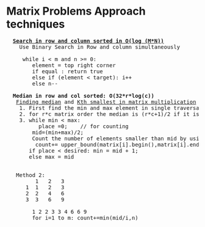 # Matrix Problems Approach techniques 
  <pre>
  <b><a href="https://github.com/teja963/DSA-and-MYSQL/blob/master/Matrix/2.%20Search%20in%20row%20and%20column%20sorted%20.cpp">Search in row and column sorted in O(log (M*N))</a></b>
    Use Binary Search in Row and column simultaneously
    
     while i < m and n >= 0:
        element = top right corner
        if equal : return true
        else if (element < target): i++
        else n--
             
  <b>Median in row and col sorted: O(32*r*log(c))</b>
   <a href="https://github.com/teja963/DSA-and-MYSQL/blob/master/Matrix/3.%20median.cpp">Finding median</a> and <a href="https://github.com/teja963/DSA-and-MYSQL/blob/master/Matrix/*9.%20kth%20smallest%20in%20matrix.cpp">Kth smallest in matrix multiplication</a></b>
    1. First find the min and max element in single traversal
    2. for r*c matrix order the median is (r*c+1)/2 if it is arranged in sorted order, so the desired place is (r*c+1)/2
    3. while min < max:
          place =0;    // for counting 
        mid=(min+max)/2;
        Count the number of elements smaller than mid by using upperbound which takes log(c) time for each row
         count+= upper_bound(matrix[i].begin(),matrix[i].end(), mid) -matrix[i].begin()
       if place < desired: min = mid + 1;
       else max = mid
       
       
   Method 2:
         1   2   3
      1  1   2   3
      2  2   4   6
      3  3   6   9
      
        1 2 2 3 3 4 6 6 9
        for i=1 to m: count+=min(mid/i,n)
      
   </pre>    
      
